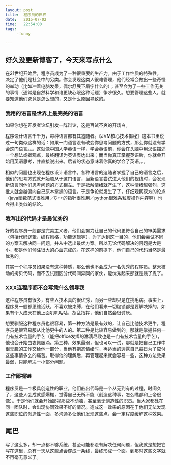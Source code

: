 ```yaml
---
layout: post
title:  程序员的世界
date:   2015-07-02
time:   22:54:00
tags:  
     -funny

---
```


##   好久没更新博客了，今天来写点什么

在21世纪开始后，程序员成为了一种很重要的生产力。由于工作性质的特殊性，决定了他们是社会中的另类。你会发现这类人很难管理，他们经常会做出一些奇怪的举动（比如冲着电脑发呆，偶尔舒展下眉宇什么的）；甚至会为了一些工作无关的事情（通常是自然科学和谁更缺心眼这种话题）争吵很久。想要管理这些人，就要知道他们究竟是怎么想的，又是什么原因导致的。

###  我用的语言是世界上最完美的语言

如果你想在开发者论坛引发一阵辩论，这是百试不爽的开场白。

程序设计语言千千万，每种语言都有其追随者。《JVM核心技术揭秘》这本书里说过一句类似这样的话：如果一门语言没有改变你思考问题的方式，那么你就没有学会这门语言。。。这就像中国人学英语一样，学会英语前，你会在头脑中用汉语描述一个想法或者观点，最终翻译为英语表达出来；而当你真正掌握英语后，你就会开始用英语思考，并直接说出来。后者的状态意味着你真的学会了英语。。。

相似的问题也出现在程序设计语言中。各种语言的追随者掌握了自己的语言之后，他们的思考方式就开始顺从于这门语言，当新语言尝试进入他们的视线时，会发现新语言同他们思考问题的方式相左。于是抵触情绪就产生了，这种情绪越强烈，这批人就会越偏向自己原本掌握的语言。于是争论就发生了了，仔细观察双方的论点（java函数范式很难用／C++的指针很难用／python很难系粒度操作内存啊）也会得出类似的结论。

###   我写出的代码才是最优秀的

好的程序员一般都是完美主义者，他们会努力让自己的代码更符合自己的审美需求（包括代码逻辑，编程风格，功能逻辑等），为了达到这一目的，他们会尝试不同的方案去解决同一问题，并从中选出最优方案。所以无论代码解决的问题是大是小，都是他们倾注很大的心血完成的。在这样的前提下，他们自己的代码当然是最优秀的。

其实一个程序员如果没有这种特质，那么他也不会成为一名优秀的程序员。整天被动的拷贝代码，而不去试图区分代码间异同的家伙，能优秀起来那就是贱了鬼了。

###   XXX连程序都不会写凭什么领导我

这种程序员有很多，有些人技术真的很优秀，而另一些却只是在挑毛病。事实上，程序员一般都思维活跃，不喜欢被束缚，在他们看来一切枷锁都是要解决掉的，如果有个人成天在他上面叽叽咕咕，胡乱指挥，他们自然会很讨厌。

想要驯服这种程序员也很容易，第一种方法是最有效的，让自己比他技术更牛，程序员是很容易服从比他更牛的人的。第二种是比较容易做到的。那就是掌握任何一门有技术含量的手艺（能把office发挥的淋漓尽致也是一门有技术含量的手艺），他也会开始由衷佩服滴。第三种，效果最弱，但也可以一试，那就是把自己工作中很无趣的工作交给他一部分，当他有抱怨情绪时，再适当的透露自己每日为了应付这些事情多么的痛苦。取得他的理解后，再管理起来就会容易一些，这种方法效果最弱，只能解决一小部分问题。

###   工作鄙视链

程序员是一个极具创造性的职业，他们敲出代码是一个从无到有的过程，时间久了，这些人会成就感爆棚，觉得自己无所不能（创造这种事，怎么瞧都和上帝很像）。于是他们就会开始鄙视那些不动脑，甚至毫无创造性的职员。当大家都处在同一团队时，会出现协同效果不好的情况。造成这一效果的原因在于他们无法发现这些职位的创造性一面，多沟通多让他们发现这些点，会一定程度缓解这种效果。

##    尾巴
写了这么多，却一点都不够系统，甚至可能都没有解决任何问题，但我就是想把它写在这里，总有一天从这些点会穿成一条线，最终形成一个面。到那时这些文字就不再毫无意义了。
